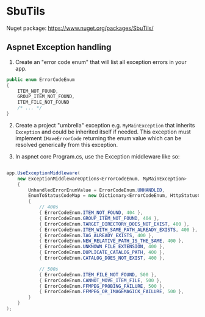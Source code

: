 # SbuTils
Nuget package: https://www.nuget.org/packages/SbuTils/
## Aspnet Exception handling
1. Create an "error code enum" that will list all exception errors in your app.
```csharp
public enum ErrorCodeEnum
{
    ITEM_NOT_FOUND,
    GROUP_ITEM_NOT_FOUND,
    ITEM_FILE_NOT_FOUND
    /* ... */
}

```

2. Create a project "umbrella" exception e.g. `MyMainException` that inherits `Exception` and could be inherited itself if needed. This exception must implement `IHaveErrorCode` returning the enum value which can be resolved generically from this exception.

3. In aspnet core Program.cs, use the Exception middleware like so: 

``` csharp

app.UseExceptionMiddleware(
    new ExceptionMiddlewareOptions<ErrorCodeEnum, MyMainException>
    {
        UnhandledErrorEnumValue = ErrorCodeEnum.UNHANDLED,
        EnumToStatusCodeMap = new Dictionary<ErrorCodeEnum, HttpStatusCode>
        {
            // 400s
            { ErrorCodeEnum.ITEM_NOT_FOUND, 404 },
            { ErrorCodeEnum.GROUP_ITEM_NOT_FOUND, 404 },
            { ErrorCodeEnum.TARGET_DIRECTORY_DOES_NOT_EXIST, 400 },
            { ErrorCodeEnum.ITEM_WITH_SAME_PATH_ALREADY_EXISTS, 400 },
            { ErrorCodeEnum.TAG_ALREADY_EXISTS, 400 },
            { ErrorCodeEnum.NEW_RELATIVE_PATH_IS_THE_SAME, 400 },
            { ErrorCodeEnum.UNKNOWN_FILE_EXTENSION, 400 },
            { ErrorCodeEnum.DUPLICATE_CATALOG_PATH, 400 },
            { ErrorCodeEnum.CATALOG_DOES_NOT_EXIST, 400 },

            // 500s
            { ErrorCodeEnum.ITEM_FILE_NOT_FOUND, 500 },
            { ErrorCodeEnum.CANNOT_MOVE_ITEM_FILE, 500 },
            { ErrorCodeEnum.FFMPEG_PROBING_FAILURE, 500 },
            { ErrorCodeEnum.FFMPEG_OR_IMAGEMAGICK_FAILURE, 500 },
        }
    }
);


```
